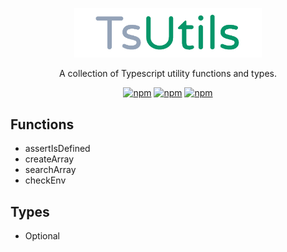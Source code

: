 <p align="center">
  <a href="https://github.com/mpiorowski/utils/#readme" target="_blank">
    <img width="300" src="./logo.png" alt="Utils">
  </a>
</p>

<p align="center">
  A collection of Typescript utility functions and types.
</p>

<div align="center">

[![npm](https://img.shields.io/github/license/mpiorowski/ts-utils)](https://github.com/mpiorowski/ts-utils/blob/main/LICENSE)
[![npm](https://img.shields.io/npm/v/@mpiorowski/ts-utils)](https://www.npmjs.com/package/@mpiorowski/ts-utils)
[![npm](https://img.shields.io/bundlephobia/min/@mpiorowski/ts-utils)](https://www.npmjs.com/package/@mpiorowski/ts-utils)

</div>

## Functions

- assertIsDefined
- createArray
- searchArray
- checkEnv

## Types

- Optional

